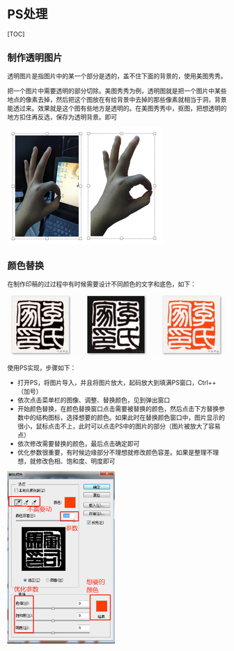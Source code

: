 # PS处理

[TOC]



## 制作透明图片

透明图片是指图片中的某一个部分是透的，盖不住下面的背景的，使用美图秀秀。

把一个图片中需要透明的部分切除。美图秀秀为例，透明图就是把一个图片中某些地点的像素去掉，然后把这个图放在有给背景中去掉的那些像素就相当于洞，背景能透过来。效果就是这个图有些地方是透明的。在美图秀秀中，抠图，把想透明的地方扣住再反选，保存为透明背景。即可

![](PS_img/image_touming.png)





## 颜色替换

在制作印稿的过过程中有时候需要设计不同颜色的文字和底色，如下：

![image-20210219191056482](PS_img/image-20210219191056482.png)

使用PS实现，步骤如下：

- 打开PS，将图片导入，并且将图片放大，起码放大到填满PS窗口，Ctrl++（加号）
- 依次点击菜单栏的图像、调整、替换颜色，见到弹出窗口
- 开始颜色替换，在颜色替换窗口点击需要被替换的颜色，然后点击下方替换参数中的结构图标，选择想要的颜色。如果此时在替换颜色窗口中，图片显示的很小，鼠标点击不上，此时可以点击PS中的图片的部分（图片被放大了容易点）
- 依次修改需要替换的颜色，最后点击确定即可
- 优化参数很重要，有时候边缘部分不理想就修改颜色容差。如果是整理不理想，就修改色相、饱和度、明度即可

<img src="PS_img/image-20210219191816057.png" alt="image-20210219191816057" style="zoom: 67%;" />




























